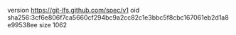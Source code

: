 version https://git-lfs.github.com/spec/v1
oid sha256:3cf6e806f7ca5660cf294bc9a2cc82c1e3bbc5f8cbc167061eb2d1a8e99538ee
size 1062
